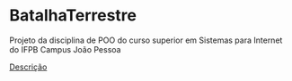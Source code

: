 # BatalhaTerrestre

Projeto da disciplina de POO do curso superior em Sistemas para Internet do IFPB Campus João Pessoa

<a href="https://www.dropbox.com/sh/96wyzcpzepe61jx/AAAsHTkduYrL8ZbrsBzo3oSna/PROJETO1?dl=0&preview=POO-projeto1-2019-2-Jogo+Batalha+Terrestre-versao2.pdf&subfolder_nav_tracking=1">Descrição</a>
